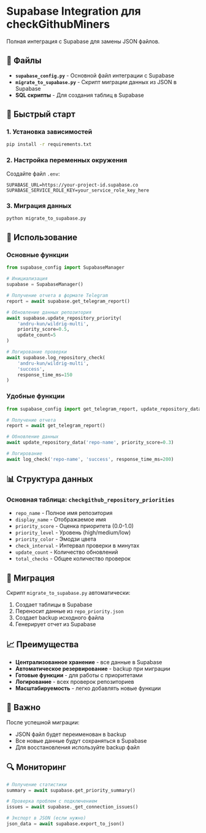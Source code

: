 # Supabase Integration для checkGithubMiners

Полная интеграция с Supabase для замены JSON файлов.

## 📁 Файлы

- **`supabase_config.py`** - Основной файл интеграции с Supabase
- **`migrate_to_supabase.py`** - Скрипт миграции данных из JSON в Supabase
- **SQL скрипты** - Для создания таблиц в Supabase

## 🚀 Быстрый старт

### 1. Установка зависимостей
```bash
pip install -r requirements.txt
```

### 2. Настройка переменных окружения
Создайте файл `.env`:
```env
SUPABASE_URL=https://your-project-id.supabase.co
SUPABASE_SERVICE_ROLE_KEY=your_service_role_key_here
```

### 3. Миграция данных
```bash
python migrate_to_supabase.py
```

## 🔧 Использование

### Основные функции

```python
from supabase_config import SupabaseManager

# Инициализация
supabase = SupabaseManager()

# Получение отчета в формате Telegram
report = await supabase.get_telegram_report()

# Обновление данных репозитория
await supabase.update_repository_priority(
    'andru-kun/wildrig-multi',
    priority_score=0.5,
    update_count=5
)

# Логирование проверки
await supabase.log_repository_check(
    'andru-kun/wildrig-multi',
    'success',
    response_time_ms=150
)
```

### Удобные функции

```python
from supabase_config import get_telegram_report, update_repository_data, log_check

# Получение отчета
report = await get_telegram_report()

# Обновление данных
await update_repository_data('repo-name', priority_score=0.3)

# Логирование
await log_check('repo-name', 'success', response_time_ms=200)
```

## 📊 Структура данных

### Основная таблица: `checkgithub_repository_priorities`
- `repo_name` - Полное имя репозитория
- `display_name` - Отображаемое имя
- `priority_score` - Оценка приоритета (0.0-1.0)
- `priority_level` - Уровень (high/medium/low)
- `priority_color` - Эмодзи цвета
- `check_interval` - Интервал проверки в минутах
- `update_count` - Количество обновлений
- `total_checks` - Общее количество проверок

## 🔄 Миграция

Скрипт `migrate_to_supabase.py` автоматически:
1. Создает таблицы в Supabase
2. Переносит данные из `repo_priority.json`
3. Создает backup исходного файла
4. Генерирует отчет из Supabase

## 📈 Преимущества

- **Централизованное хранение** - все данные в Supabase
- **Автоматическое резервирование** - backup при миграции
- **Готовые функции** - для работы с приоритетами
- **Логирование** - всех проверок репозиториев
- **Масштабируемость** - легко добавлять новые функции

## 🚨 Важно

После успешной миграции:
- JSON файл будет переименован в backup
- Все новые данные будут сохраняться в Supabase
- Для восстановления используйте backup файл

## 🔍 Мониторинг

```python
# Получение статистики
summary = await supabase.get_priority_summary()

# Проверка проблем с подключением
issues = await supabase._get_connection_issues()

# Экспорт в JSON (если нужно)
json_data = await supabase.export_to_json()
```
